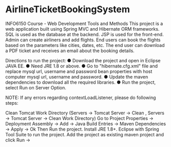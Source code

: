 # AirlineTicketBookingSystem
INFO6150
Course - Web Development Tools and Methods
This project is a web application built using Spring MVC and Hibernate ORM frameworks. SQL is used as the database at the backend. JSP is used for the front-end. 
Admin can create airliners and add flights. End users can book the flights based on the parameters like cities, dates, etc. The end user can download a PDF ticket and receives an email about the booking details. 

Directions to run the project:
●	Download the project and open in Eclipse JAVA EE. ●	Need JRE 1.8 or above. ●	Go to "hibernate.cfg.xml" file and replace mysql url, username and password bean properties with host computer mysql url, username and password.  ●	Update the maven dependencies to download all the required libraries. ●	Run the project, select Run on Server Option.

NOTE: If any errors regarding contextLoadListener, please do following steps:

Clean Tomcat Work Directory (Servers -> Tomcat Server -> Clean , Servers -> Tomcat Server -> Clean Work Directory)
Go to Project Properties -> Deployment Assembly -> Add -> Java Build Entries -> Maven Dependencies -> Apply -> Ok
Then Run the project.
Install JRE 1.8+. Eclipse with Spring Tool Suite to run the project. Add the project as existing maven project and click Run -> 
